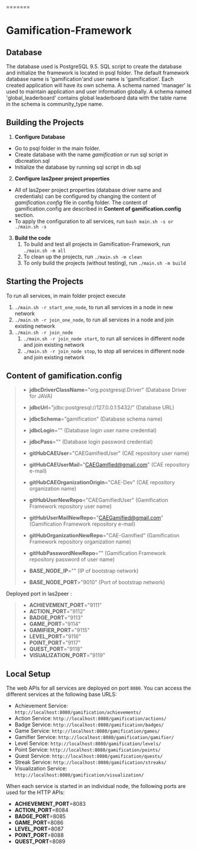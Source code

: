 
=======
# Gamification-Framework

## Database
The database used is PostgreSQL 9.5. SQL script to create the database and initialize the framework is located in psql folder.
The default framework database name is 'gamification'and user name is 'gamification'. Each created application will have its own schema. A schema named 'manager' is used to maintain application and user information globally. A schema named 'global_leaderboard' contains global leaderboard data with the table name in the schema is community_type name.

## Building the Projects

1. **Configure Database**
  * Go to psql folder in the main folder.
  * Create database with the name *gamification* or run sql script in dbcreation.sql
  * Initialize the database by running sql script in db.sql
2. **Configure las2peer project properties**
  * All of las2peer project properties (database driver name and credentials) can be configured by changing the content of *gamification.config* file in config folder. The content of gamification.config are described in **Content of gamification.config** section.
  * To apply the configuration to all services, run  ```bash main.sh -s or ./main.sh -s```
  
3. **Build the code**
	1. To build and test all projects in Gamification-Framework, run ```./main.sh -m all```
	2. To clean up the projects, run ```./main.sh -m clean```
	3. To only build the projects (without testing), run ```./main.sh -m build```

## Starting the Projects

To run all services, in main folder project execute

1. ```./main.sh -r start_one_node```, to run all services in a node in new network
1. ```./main.sh -r join_one_node```, to run all services in a node and join existing network
1. ```./main.sh -r join_node```
	1. ```./main.sh -r join_node start```, to run all services in different node and join existing network
	1. ```./main.sh -r join_node stop```, to stop all services in different node and join existing network

## Content of gamification.config

> - **jdbcDriverClassName**="org.postgresql.Driver"  (Database Driver for JAVA)
> - **jdbcUrl**="jdbc:postgresql://127.0.0.1:5432/" (Database URL)
> - **jdbcSchema**="gamification" (Database schema name)
> - **jdbcLogin**="" (Database login user name credential)
> - **jdbcPass**="" (Database login password credential)
> 
> - **gitHubCAEUser**="CAEGamifiedUser" (CAE repository user name)
> - **gitHubCAEUserMail**="CAEGamified@gmail.com" (CAE repository e-mail)
> - **gitHubCAEOrganizationOrigin**="CAE-Dev"  (CAE repository organization name)
> 
> - **gitHubUserNewRepo**="CAEGamifiedUser" (Gamification Framework repository user name)
> - **gitHubUserMailNewRepo**="CAEGamified@gmail.com" (Gamification Framework repository e-mail)
> - **gitHubOrganizationNewRepo**="CAE-Gamified" (Gamification Framework repository organization name)
> - **gitHubPasswordNewRepo**=""  (Gamification Framework repository password of user name)
> 
> - **BASE\_NODE_IP**="" (IP of bootstrap network)
> - **BASE\_NODE_PORT**="9010" (Port of bootstrap network)
> 
 Deployed port in las2peer :

> - **ACHIEVEMENT_PORT**="9111"
> - **ACTION_PORT**="9112"
> - **BADGE_PORT**="9113"
> - **GAME_PORT**="9114"
> - **GAMIFIER_PORT**="9115"
> - **LEVEL_PORT**="9116"
> - **POINT_PORT**="9117"
> - **QUEST_PORT**="9118"
> - **VISUALIZATION_PORT**="9119"

## Local Setup

The web APIs for all services are deployed on port `8080`. You can access the different services at the following base URLS:

- Achievement Service: `http://localhost:8080/gamification/achievements/`
- Action Service: `http://localhost:8080/gamification/actions/`
- Badge Service: `http://localhost:8080/gamification/badges/`
- Game Service: `http://localhost:8080/gamification/games/`
- Gamifier Service: `http://localhost:8080/gamification/gamifier/`
- Level Service: `http://localhost:8080/gamification/levels/`
- Point Service: `http://localhost:8080/gamification/points/`
- Quest Service: `http://localhost:8080/gamification/quests/`
- Streak Service: `http://localhost:8080/gamification/streaks/`
- Visualization Service: `http://localhost:8080/gamification/visualization/`

When each service is started in an individual node, the following ports are used for the HTTP APIs:

- **ACHIEVEMENT_PORT**=8083
- **ACTION_PORT**=8084
- **BADGE_PORT**=8085
- **GAME_PORT**=8086
- **LEVEL_PORT**=8087
- **POINT_PORT**=8088
- **QUEST_PORT**=8089